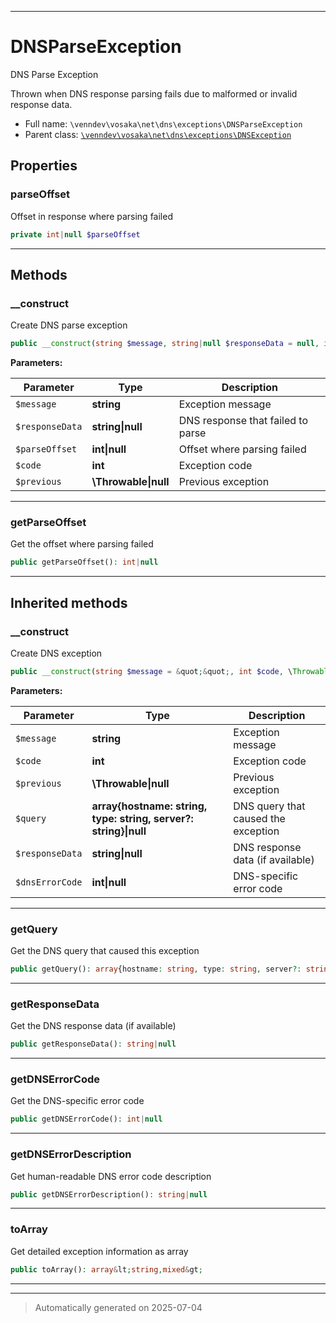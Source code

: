 ***

# DNSParseException

DNS Parse Exception

Thrown when DNS response parsing fails due to malformed
or invalid response data.

* Full name: `\venndev\vosaka\net\dns\exceptions\DNSParseException`
* Parent class: [`\venndev\vosaka\net\dns\exceptions\DNSException`](./DNSException.md)



## Properties


### parseOffset

Offset in response where parsing failed

```php
private int|null $parseOffset
```






***

## Methods


### __construct

Create DNS parse exception

```php
public __construct(string $message, string|null $responseData = null, int|null $parseOffset = null, int $code, \Throwable|null $previous = null): mixed
```








**Parameters:**

| Parameter | Type | Description |
|-----------|------|-------------|
| `$message` | **string** | Exception message |
| `$responseData` | **string&#124;null** | DNS response that failed to parse |
| `$parseOffset` | **int&#124;null** | Offset where parsing failed |
| `$code` | **int** | Exception code |
| `$previous` | **\Throwable&#124;null** | Previous exception |





***

### getParseOffset

Get the offset where parsing failed

```php
public getParseOffset(): int|null
```












***


## Inherited methods


### __construct

Create DNS exception

```php
public __construct(string $message = &quot;&quot;, int $code, \Throwable|null $previous = null, array{hostname: string, type: string, server?: string}|null $query = null, string|null $responseData = null, int|null $dnsErrorCode = null): mixed
```








**Parameters:**

| Parameter | Type | Description |
|-----------|------|-------------|
| `$message` | **string** | Exception message |
| `$code` | **int** | Exception code |
| `$previous` | **\Throwable&#124;null** | Previous exception |
| `$query` | **array{hostname: string, type: string, server?: string}&#124;null** | DNS query that caused the exception |
| `$responseData` | **string&#124;null** | DNS response data (if available) |
| `$dnsErrorCode` | **int&#124;null** | DNS-specific error code |





***

### getQuery

Get the DNS query that caused this exception

```php
public getQuery(): array{hostname: string, type: string, server?: string}|null
```












***

### getResponseData

Get the DNS response data (if available)

```php
public getResponseData(): string|null
```












***

### getDNSErrorCode

Get the DNS-specific error code

```php
public getDNSErrorCode(): int|null
```












***

### getDNSErrorDescription

Get human-readable DNS error code description

```php
public getDNSErrorDescription(): string|null
```












***

### toArray

Get detailed exception information as array

```php
public toArray(): array&lt;string,mixed&gt;
```












***


***
> Automatically generated on 2025-07-04
